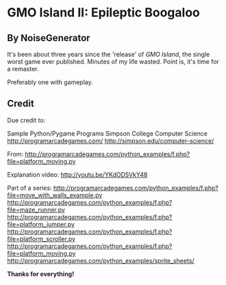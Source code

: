 # GMO Island II: Epileptic Boogaloo
## By NoiseGenerator

It's been about three years since the 'release' of *GMO Island*, the single worst game ever published. Minutes of my life wasted. Point is, it's time for a remaster.

Preferably one with gameplay.

## Credit
Due credit to:

Sample Python/Pygame Programs
Simpson College Computer Science
http://programarcadegames.com/
http://simpson.edu/computer-science/
 
From:
http://programarcadegames.com/python_examples/f.php?file=platform_moving.py
 
Explanation video: http://youtu.be/YKdOD5VkY48
 
Part of a series:
http://programarcadegames.com/python_examples/f.php?file=move_with_walls_example.py
http://programarcadegames.com/python_examples/f.php?file=maze_runner.py
http://programarcadegames.com/python_examples/f.php?file=platform_jumper.py
http://programarcadegames.com/python_examples/f.php?file=platform_scroller.py
http://programarcadegames.com/python_examples/f.php?file=platform_moving.py
http://programarcadegames.com/python_examples/sprite_sheets/

**Thanks for everything!**
